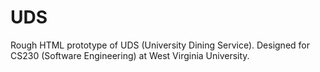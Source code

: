 UDS
===

Rough HTML prototype of UDS (University Dining Service).  Designed for CS230 (Software Engineering) at West Virginia University.
